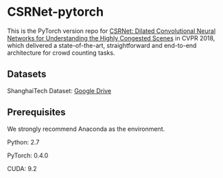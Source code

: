 # CSRNet-pytorch

This is the PyTorch version repo for [CSRNet: Dilated Convolutional Neural Networks for Understanding the Highly Congested Scenes](https://arxiv.org/abs/1802.10062) in CVPR 2018, which delivered a state-of-the-art, straightforward and end-to-end architecture for crowd counting tasks.

## Datasets
ShanghaiTech Dataset: [Google Drive](https://drive.google.com/open?id=16dhJn7k4FWVwByRsQAEpl9lwjuV03jVI)

## Prerequisites
We strongly recommend Anaconda as the environment.

Python: 2.7

PyTorch: 0.4.0

CUDA: 9.2
